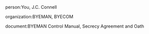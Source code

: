 person:You, J.C. Connell

organization:BYEMAN, BYECOM

document:BYEMAN Control Manual, Secrecy Agreement and Oath

